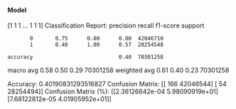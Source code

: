 #### Model
[1 1 1 ... 1 1 1]
Classification Report:
              precision    recall  f1-score   support

           0       0.75      0.00      0.00  42046710
           1       0.40      1.00      0.57  28254548

    accuracy                           0.40  70301258
   macro avg       0.58      0.50      0.29  70301258
weighted avg       0.61      0.40      0.23  70301258

Accuracy: 0.40190831293516827
Confusion Matrix:
[[     166 42046544]
 [      54 28254494]]
Confusion Matrix (%):
[[2.36126642e-04 5.98090919e+01]
 [7.68122812e-05 4.01905952e+01]]
